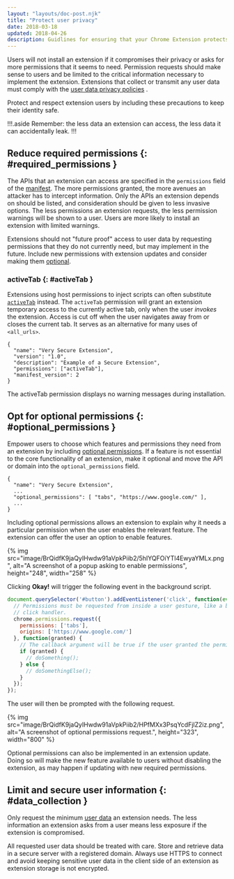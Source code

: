 ```yaml
---
layout: "layouts/doc-post.njk"
title: "Protect user privacy"
date: 2018-03-18
updated: 2018-04-26
description: Guidlines for ensuring that your Chrome Extension protects user privacy.
---
```


Users will not install an extension if it compromises their privacy or asks for more permissions
that it seems to need. Permission requests should make sense to users and be limited to the critical
information necessary to implement the extension. Extensions that collect or transmit any user data
must comply with the [user data privacy policies][1] .

Protect and respect extension users by including these precautions to keep their identity safe.

!!!.aside
Remember: the less data an extension can access, the less data it can accidentally leak.
!!!

## Reduce required permissions {: #required_permissions }

The APIs that an extension can access are specified in the `permissions` field of the [manifest][2]. The
more permissions granted, the more avenues an attacker has to intercept information. Only the APIs
an extension depends on should be listed, and consideration should be given to less invasive
options. The less permissions an extension requests, the less permission warnings will be shown to a
user. Users are more likely to install an extension with limited warnings.

Extensions should not "future proof" access to user data by requesting permissions that they do not
currently need, but may implement in the future. Include new permissions with extension updates and
consider making them [optional][3].

### activeTab {: #activeTab }

Extensions using host permissions to inject scripts can often substitute [`activeTab`][4] instead.
The `activeTab` permission will grant an extension temporary access to the currently active tab,
only when the user _invokes_ the extension. Access is cut off when the user navigates away from or
closes the current tab. It serves as an alternative for many uses of `<all_urls>`.

```json/4
{
  "name": "Very Secure Extension",
  "version": "1.0",
  "description": "Example of a Secure Extension",
  "permissions": ["activeTab"],
  "manifest_version": 2
}
```

The activeTab permission displays no warning messages during installation.

## Opt for optional permissions {: #optional_permissions }

Empower users to choose which features and permissions they need from an extension by including
[optional permissions][5]. If a feature is not essential to the core functionality of an extension,
make it optional and move the API or domain into the `optional_permissions` field.

```json/3
{
  "name": "Very Secure Extension",
  ...
  "optional_permissions": [ "tabs", "https://www.google.com/" ],
  ...
}
```

Including optional permissions allows an extension to explain why it needs a particular permission
when the user enables the relevant feature. The extension can offer the user an option to enable
features.

{% img src="image/BrQidfK9jaQyIHwdw91aVpkPiib2/5hIYQFOiYTl4EwyaYMLx.png",
       alt="A screenshot of a popup asking to enable permissions", height="248", width="258" %}

Clicking **Okay!** will trigger the following event in the background script.

```js
document.querySelector('#button').addEventListener('click', function(event) {
  // Permissions must be requested from inside a user gesture, like a button's
  // click handler.
  chrome.permissions.request({
    permissions: ['tabs'],
    origins: ['https://www.google.com/']
  }, function(granted) {
    // The callback argument will be true if the user granted the permissions.
    if (granted) {
      // doSomething();
    } else {
      // doSomethingElse();
    }
  });
});
```

The user will then be prompted with the following request.

{% img src="image/BrQidfK9jaQyIHwdw91aVpkPiib2/HPfMXx3PsqYcdFjlZ2iz.png",
       alt="A screenshot of optional permissions request.", height="323", width="800" %}

Optional permissions can also be implemented in an extension update. Doing so will make the new
feature available to users without disabling the extension, as may happen if updating with new
required permissions.

## Limit and secure user information {: #data_collection }

Only request the minimum [user data][6] an extension needs. The less information an extension asks
from a user means less exposure if the extension is compromised.

All requested user data should be treated with care. Store and retrieve data in a secure server with
a registered domain. Always use HTTPS to connect and avoid keeping sensitive user data in the client
side of an extension as extension storage is not encrypted.

[1]: /docs/webstore/program_policies#userdata
[2]: /docs/extensions/mv3/manifest
[3]: #optional_permissions
[4]: /docs/extensions/mv3/manifest/activeTab
[5]: /docs/extensions/reference/permissions#manifest
[6]: /webstore/user_data
